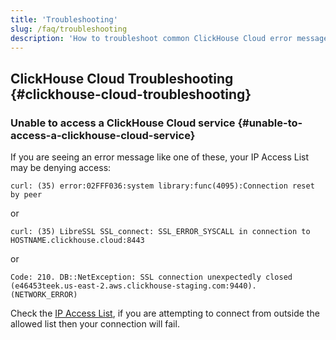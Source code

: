 ```yaml
---
title: 'Troubleshooting'
slug: /faq/troubleshooting
description: 'How to troubleshoot common ClickHouse Cloud error messages.'
---
```


## ClickHouse Cloud Troubleshooting {#clickhouse-cloud-troubleshooting}

### Unable to access a ClickHouse Cloud service {#unable-to-access-a-clickhouse-cloud-service}

If you are seeing an error message like one of these, your IP Access List may be denying access:

```response
curl: (35) error:02FFF036:system library:func(4095):Connection reset by peer
```
or
```response
curl: (35) LibreSSL SSL_connect: SSL_ERROR_SYSCALL in connection to HOSTNAME.clickhouse.cloud:8443
```
or
```response
Code: 210. DB::NetException: SSL connection unexpectedly closed (e46453teek.us-east-2.aws.clickhouse-staging.com:9440). (NETWORK_ERROR)
```

Check the [IP Access List](/cloud/security/setting-ip-filters), if you are attempting to connect from outside the allowed list then your connection will fail.
